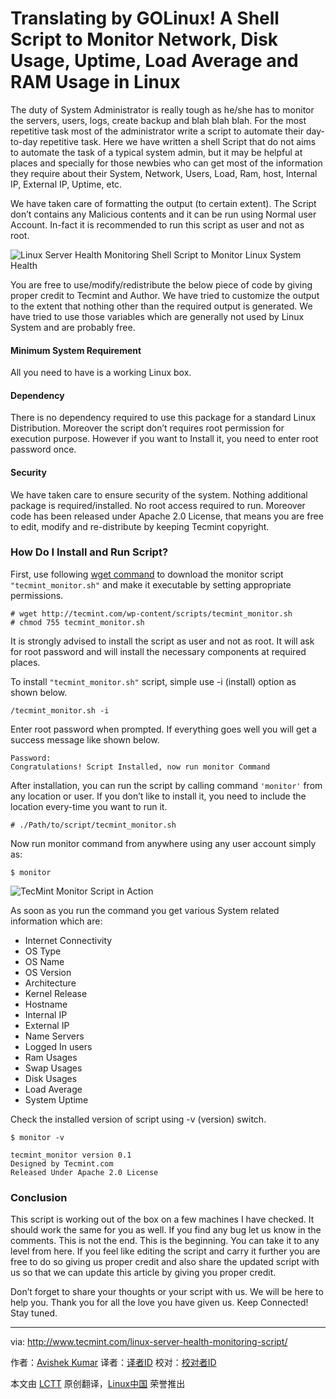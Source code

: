 Translating by GOLinux!
A Shell Script to Monitor Network, Disk Usage, Uptime, Load Average and RAM Usage in Linux
================================================================================
The duty of System Administrator is really tough as he/she has to monitor the servers, users, logs, create backup and blah blah blah. For the most repetitive task most of the administrator write a script to automate their day-to-day repetitive task. Here we have written a shell Script that do not aims to automate the task of a typical system admin, but it may be helpful at places and specially for those newbies who can get most of the information they require about their System, Network, Users, Load, Ram, host, Internal IP, External IP, Uptime, etc.

We have taken care of formatting the output (to certain extent). The Script don’t contains any Malicious contents and it can be run using Normal user Account. In-fact it is recommended to run this script as user and not as root.

![Linux Server Health Monitoring](http://www.tecmint.com/wp-content/uploads/2015/05/Linux-Health-Monitoring.png)
Shell Script to Monitor Linux System Health

You are free to use/modify/redistribute the below piece of code by giving proper credit to Tecmint and Author. We have tried to customize the output to the extent that nothing other than the required output is generated. We have tried to use those variables which are generally not used by Linux System and are probably free.

#### Minimum System Requirement ####

All you need to have is a working Linux box.

#### Dependency ####

There is no dependency required to use this package for a standard Linux Distribution. Moreover the script don’t requires root permission for execution purpose. However if you want to Install it, you need to enter root password once.

#### Security ####

We have taken care to ensure security of the system. Nothing additional package is required/installed. No root access required to run. Moreover code has been released under Apache 2.0 License, that means you are free to edit, modify and re-distribute by keeping Tecmint copyright.

### How Do I Install and Run Script? ###

First, use following [wget command][1] to download the monitor script `"tecmint_monitor.sh"` and make it executable by setting appropriate permissions.

    # wget http://tecmint.com/wp-content/scripts/tecmint_monitor.sh
    # chmod 755 tecmint_monitor.sh

It is strongly advised to install the script as user and not as root. It will ask for root password and will install the necessary components at required places.

To install `"tecmint_monitor.sh"` script, simple use -i (install) option as shown below.

    /tecmint_monitor.sh -i 

Enter root password when prompted. If everything goes well you will get a success message like shown below.

    Password: 
    Congratulations! Script Installed, now run monitor Command

After installation, you can run the script by calling command `'monitor'` from any location or user. If you don’t like to install it, you need to include the location every-time you want to run it.

    # ./Path/to/script/tecmint_monitor.sh

Now run monitor command from anywhere using any user account simply as:

    $ monitor

![TecMint Monitor Script in Action](http://www.tecmint.com/wp-content/uploads/2015/05/TecMint-Monitor-Script.gif)

As soon as you run the command you get various System related information which are:

- Internet Connectivity
- OS Type
- OS Name
- OS Version
- Architecture
- Kernel Release
- Hostname
- Internal IP
- External IP
- Name Servers
- Logged In users
- Ram Usages
- Swap Usages
- Disk Usages
- Load Average
- System Uptime

Check the installed version of script using -v (version) switch.

    $ monitor -v
    
    tecmint_monitor version 0.1
    Designed by Tecmint.com
    Released Under Apache 2.0 License

### Conclusion ###

This script is working out of the box on a few machines I have checked. It should work the same for you as well. If you find any bug let us know in the comments. This is not the end. This is the beginning. You can take it to any level from here. If you feel like editing the script and carry it further you are free to do so giving us proper credit and also share the updated script with us so that we can update this article by giving you proper credit.

Don’t forget to share your thoughts or your script with us. We will be here to help you. Thank you for all the love you have given us. Keep Connected! Stay tuned.

--------------------------------------------------------------------------------

via: http://www.tecmint.com/linux-server-health-monitoring-script/

作者：[Avishek Kumar][a]
译者：[译者ID](https://github.com/译者ID)
校对：[校对者ID](https://github.com/校对者ID)

本文由 [LCTT](https://github.com/LCTT/TranslateProject) 原创翻译，[Linux中国](https://linux.cn/) 荣誉推出

[a]:http://www.tecmint.com/author/avishek/
[1]:http://www.tecmint.com/10-wget-command-examples-in-linux/
